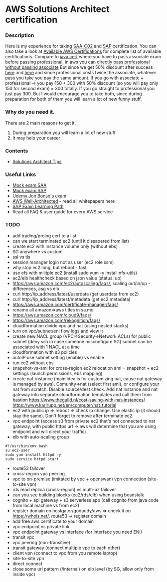 # AWS Solutions Architect certification


### Description
Here is my experience for taking [SAA-C02](https://aws.amazon.com/certification/certified-solutions-architect-associate) and [SAP](https://aws.amazon.com/certification/certified-solutions-architect-professional) certification.
You can also take a look at [Available AWS Certifications](https://aws.amazon.com/certification) for complete list of available certifications.
Compare to [java cert](https://github.com/dgaydukov/cert-ocpjp11) where you have to pass associate exam before passing professional, in aws you can 
[directly pass professional without passing associate](https://aws.amazon.com/about-aws/whats-new/2018/10/announcing-more-flexibility-for-aws-certification-exams) 
But since we get 50% discount after success [here](https://aws.amazon.com/certification/benefits/) 
and [here](https://aws.amazon.com/about-aws/whats-new/2019/02/new-aws-certification-policies-offer-more-choices-flexibility/) and since professional costs twice the associate, whatever pass you take you pay the same amount.
If you go with associate + professional => you pay 150 + 300 with 50% discount (so you will pay only 150 for second exam) = 300 totally. 
If you go straight to professional you just pay 300. But I would encourage you to take both, since during preparation for both of them you will learn a lot of new funny stuff.


### Why do you need it.
There are 2 main reasons to get it.
1. During preparation you will learn a lot of new stuff
2. It may help your career


### Contents
* [Solutions Architect Tips](https://github.com/dgaydukov/cert-aws-sa/blob/master/files/sa.md)


### Useful Links
* [Mock exam SAA](https://www.whizlabs.com/aws-solutions-architect-associate)
* [Mock exam SAP](https://www.whizlabs.com/aws-solutions-architect-professional)
* [Udemy Jon Bonso's exam](https://www.udemy.com/course/aws-certified-solutions-architect-associate-amazon-practice-exams-saa-c02/)
* [AWS Well-Architected](https://aws.amazon.com/architecture/well-architected/) - read all whitepapers here
* [SAP Exam Learning Path](https://jayendrapatil.com/aws-certified-solution-architect-professional-exam-learning-path/)
* Read all FAQ & user guide for every AWS service


### TODO
* add trading/prolog cert to a list
* can we start terminated ec2 (until it dissapered from list)
* create ec2 with instance volume only (without ebs)
* SG anywhere vs custom
* ssl vs tls
* session manager login not as user (ec2 role ssm)
* why stop ec2 long, but reboot - fast
* use efs with militple ec2 (install sudo yum -y install nfs-utils)
* ec2/elb healthcheck based on json value (status: up)
* https://aws.amazon.com/ec2/autoscaling/faqs/, scaling out/in/up - differences, asg vs elb
* curl http://ip_address/latest/userdata (get userdata from ec2)
* curl http://ip_address/latest/metadata (get ec2 metadata)
* https://aws.amazon.com/certificate-manager/faqs/
* rename all amazon=>aws titles in sa.md
* https://aws.amazon.com/cloud9/faqs/
* https://aws.amazon.com/rekognition/faqs/
* cloudformation divide vpc and nat (using nested stacks)
* turn on vpc/subnet/eni flow logs and view it
* create new NACL group (VPC=>Security=>Network ACLs) for public subnet (deny ssh in case someone misconfigure SG)
subnet can be associated with 1 NACL at a time
* cloudformation with s3 policies
* autoIP use subnet setting (enable) vs enable
* run ec2 without ebs
* snapshot-vs-ami for cross-region ec2 relocation
ami = snapshot + ec2 settings (launch permissions, ebs mapping)
* create nat-instance (main idea is for customizing nat, cause nat gateway is managed by aws). Comunity=>nat (select first ami), or configure your nat from scratch. 
Disable source/dest check. Add nat instance and nat gateway into separate cloudformation templates and call them from bastion
https://www.theguild.nl/cost-saving-with-nat-instances/
https://www.karlrupp.net/en/computer/nat_tutorial
* ec2 with public ip => reboot => check ip change. Use elastic ip (it should stay the same). Don't forget to remove after terminate ec2.
* vpc endpoint (access s3 from private ec2 that's not connected to nat gateway, with public https url -> aws will determine that you are using endpoint and will direct your traffic)
* elb with auto-scaling group
```
#!/usr/bin/env bash
su ec2-user
sudo yum install httpd -y
sudo service httpd start
```
* route53 failover
* cross-region vpc peering
* vpc to on-premise (imitated by vpc + openswan) vpn connection (site-to-site vpn)
* rds read replica (cross-region) vs multi-az failover
* can you see building blocks (ec2/rds/elb) when using beanstalk
* cognito + api gateway + s3 serverless app (call cognito from java code from local machine vs from ec2)
* register domain on hostgator/godaddy/aws => check it on https://whois.net/. route53 -> register domain
* add free aws certificate to your domain
* vpc endpoint vs private link
* vpc endpoint gateway vs interface (for interface you need ENI)
* transit vpc
* vpc peering (non-transitive)
* transit gateway (connect multiple vpc to each other)
* client vpn (connect to vpc from you remote laptop)
* site-to-site vpn
* direct connect
* close some url pattern (/internal) on elb level (by SG, allow only from inside vpc)



            